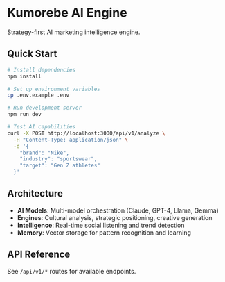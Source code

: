 # Kumorebe AI Engine

Strategy-first AI marketing intelligence engine.

## Quick Start

```bash
# Install dependencies
npm install

# Set up environment variables
cp .env.example .env

# Run development server
npm run dev

# Test AI capabilities
curl -X POST http://localhost:3000/api/v1/analyze \
  -H "Content-Type: application/json" \
  -d '{
    "brand": "Nike",
    "industry": "sportswear",
    "target": "Gen Z athletes"
  }'
```

## Architecture

- **AI Models**: Multi-model orchestration (Claude, GPT-4, Llama, Gemma)
- **Engines**: Cultural analysis, strategic positioning, creative generation
- **Intelligence**: Real-time social listening and trend detection
- **Memory**: Vector storage for pattern recognition and learning

## API Reference

See `/api/v1/*` routes for available endpoints.